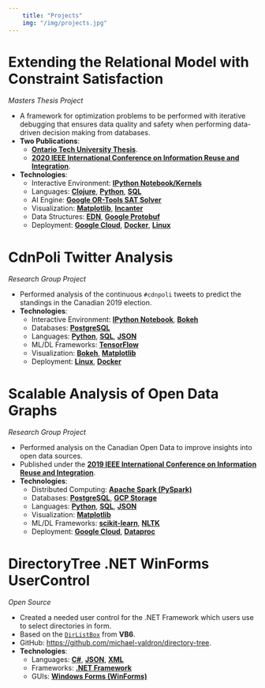 ```yaml
---
    title: "Projects"
    img: "/img/projects.jpg"
---
```


# Extending the Relational Model with Constraint Satisfaction 
*Masters Thesis Project*
- A framework for optimization problems to be performed with iterative debugging that ensures data quality and safety when performing data-driven decision making from databases.
- **Two Publications**: 
    - <a href="http://ir.library.dc-uoit.ca/handle/10155/1282" target="__blank">**Ontario Tech University Thesis**</a>.
    - <a href="https://homepages.uc.edu/~niunn/IRI20/" target="_blank">**2020 IEEE International Conference on Information Reuse and Integration**</a>.
- **Technologies**:
    - Interactive Environment: <a href="https://jupyter.org/" target="_blank">**IPython Notebook/Kernels**</a>
    - Languages: <a href="https://clojure.org/" target="_blank">**Clojure**</a>, <a href="https://python.org/" target="_blank">**Python**</a>, <a href="https://en.wikipedia.org/wiki/SQL" target="_blank">**SQL**</a>
    - AI Engine: <a href="https://developers.google.com/optimization/cp/cp_solver" target="_blank">**Google OR-Tools SAT Solver**</a>
    - Visualization: <a href="https://matplotlib.org/" target="_blank">**Matplotlib**</a>, <a href="http://incanter.org/" target="_blank">**Incanter**</a>
    - Data Structures: <a href="https://github.com/edn-format/edn" target="_blank">**EDN**</a>, <a href="https://developers.google.com/protocol-buffers" target="_blank">**Google Protobuf**</a>
    - Deployment: <a href="https://cloud.google.com/" target="_blank">**Google Cloud**</a>, <a href="https://www.docker.com/" target="_target">**Docker**</a>, <a href="https://en.wikipedia.org/wiki/Linux" target="_blank">**Linux**</a>

# CdnPoli Twitter Analysis
*Research Group Project*
- Performed analysis of the continuous `#cdnpoli` tweets to predict the standings in the Canadian 2019 election.
- **Technologies**:
    - Interactive Environment: <a href="https://jupyter.org/" target="_blank">**IPython Notebook**</a>, <a href="https://bokeh.org/" target="_blank">**Bokeh**</a>
    - Databases: <a href="https://www.postgresql.org/" target="_blank">**PostgreSQL**</a>
    - Languages: <a href="https://python.org/" target="_blank">**Python**</a>, <a href="https://en.wikipedia.org/wiki/SQL" target="_blank">**SQL**</a>, <a href="https://www.json.org/json-en.html" target="_blank">**JSON**</a>
    - ML/DL Frameworks: <a href="https://www.tensorflow.org/" target="_blank">**TensorFlow**</a>
    - Visualization: <a href="https://bokeh.org/" target="_blank">**Bokeh**</a>, <a href="https://matplotlib.org/" target="_blank">**Matplotlib**</a>
    - Deployment: <a href="https://en.wikipedia.org/wiki/Linux" target="_blank">**Linux**</a>, <a href="https://www.docker.com/" target="_target">**Docker**</a>

# Scalable Analysis of Open Data Graphs
*Research Group Project*
- Performed analysis on the Canadian Open Data to improve insights into open data sources.
- Published under the **<a href="http://www.sis.pitt.edu/lersais/iri/2019/" target="_blank">2019 IEEE International Conference on Information Reuse and Integration</a>**.
- **Technologies**:
    - Distributed Computing: <a href="https://spark.apache.org/" target="_blank">**Apache Spark (PySpark)**</a>
    - Databases: <a href="https://www.postgresql.org/" target="_blank">**PostgreSQL**</a>, <a href="https://cloud.google.com/storage" target="_blank">**GCP Storage**</a>
    - Languages: <a href="https://python.org/" target="_blank">**Python**</a>, <a href="https://en.wikipedia.org/wiki/SQL" target="_blank">**SQL**</a>, <a href="https://www.json.org/json-en.html" target="_blank">**JSON**</a>
    - Visualization: <a href="https://matplotlib.org/" target="_blank">**Matplotlib**</a>
    - ML/DL Frameworks: <a href="https://scikit-learn.org/stable/" target="_blank">**scikit-learn**</a>, <a href="https://www.nltk.org/" target="_blank">**NLTK**</a>
    - Deployment: <a href="https://cloud.google.com/" target="_blank">**Google Cloud**</a>, <a href="https://cloud.google.com/dataproc" target="_blank">**Dataproc**</a>

# DirectoryTree .NET WinForms UserControl
*Open Source*
- Created a needed user control for the .NET Framework which users use to select directories in form.
- Based on the <a href="https://docs.microsoft.com/en-us/dotnet/api/microsoft.visualbasic.compatibility.vb6.dirlistbox?view=netframework-4.8" target="_blank">`DirListBox`</a> from **VB6**.
- GitHub: <a href="https://github.com/michael-valdron/directory-tree" target="_blank">https://github.com/michael-valdron/directory-tree</a>.
- **Technologies**:
    - Languages: <a href="https://docs.microsoft.com/en-us/dotnet/csharp/" target="_blank">**C#**</a>, <a href="https://www.json.org/json-en.html" target="_blank">**JSON**</a>, <a href="https://www.w3.org/XML/" target="_blank">**XML**</a>
    - Frameworks: <a href="https://dotnet.microsoft.com/learn/dotnet/what-is-dotnet-framework" target="_blank">**.NET Framework**</a>
    - GUIs: <a href="https://docs.microsoft.com/en-us/dotnet/desktop/winforms/?view=netdesktop-5.0" target="_blank">**Windows Forms (WinForms)**</a>
<!-- , <a href="https://en.wikipedia.org/wiki/Extensible_Application_Markup_Language" target="_blank">**XAML**</a> -->
<!-- , <a href="https://docs.microsoft.com/en-us/dotnet/desktop/wpf/?view=netdesktop-5.0" target="_blank">**Windows Presentation Foundation (WPF)**</a> -->
